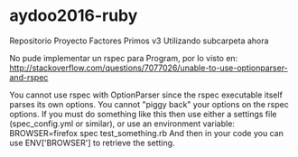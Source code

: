 # aydoo2016-ruby
Repositorio Proyecto Factores Primos v3
Utilizando subcarpeta ahora

No pude implementar un rspec para Program, por lo visto en:
http://stackoverflow.com/questions/7077026/unable-to-use-optionparser-and-rspec

You cannot use rspec with OptionParser since the rspec executable itself parses its own options. You cannot "piggy back" your options on the rspec options.
If you must do something like this then use either a settings file (spec_config.yml or similar), or use an environment variable:
BROWSER=firefox spec test_something.rb
And then in your code you can use ENV['BROWSER'] to retrieve the setting.
